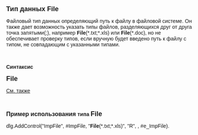 ﻿<html>
<head>
<title>File</title>
</head>

<body>

<p><font size="4" face="Arial"><strong>Тип данных File</strong></font></p>

<p class="label"><font face="Arial">Файловый тип данных определяющий путь к файлу в 
    файловой системе. Он также дает возможность указать типы файлов, разделяющихся 
    друг от друга точка запятыми(;), например <strong>File</strong>(*.txt;*.xls) или <strong>File</strong>(*.doc), 
    но не обеспечивает проверку типов, если вручную будет введено путь к файлу с 
    типом, не совпадающим с указанными типами.</font></p>
    <p class="label">&nbsp;</p>

<p class="label"><font face="Arial"><b>Синтаксис</b></font></p>

<p><font size="4" face="Arial"><strong>File</strong></font></p>

<p class="label"><font face="Arial"><a href="../types.html">См. также</a></font></p>
    <p class="label">&nbsp;</p>

<p><strong><font size="3" face="Arial">Пример использования </font><font
face="Arial">типа <font size="4" face="Arial">File</font></font></strong></p>

<p><font face="Arial">dlg.AddControl("ImpFile", #ImpFile, "<strong>File</strong>(*.txt;*.xls)", "R", , #e_ImpFile).</font></p>

<p class="label">&nbsp;</p>
</body>
</html>

